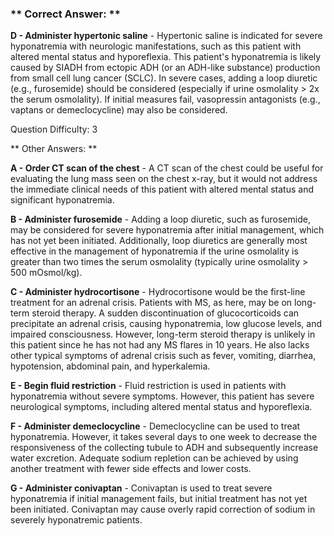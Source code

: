 ### ** Correct Answer: **

**D - Administer hypertonic saline** - Hypertonic saline is indicated for severe hyponatremia with neurologic manifestations, such as this patient with altered mental status and hyporeflexia. This patient's hyponatremia is likely caused by SIADH from ectopic ADH (or an ADH-like substance) production from small cell lung cancer (SCLC). In severe cases, adding a loop diuretic (e.g., furosemide) should be considered (especially if urine osmolality > 2x the serum osmolality). If initial measures fail, vasopressin antagonists (e.g., vaptans or demeclocycline) may also be considered.

Question Difficulty: 3

** Other Answers: **

**A - Order CT scan of the chest** - A CT scan of the chest could be useful for evaluating the lung mass seen on the chest x-ray, but it would not address the immediate clinical needs of this patient with altered mental status and significant hyponatremia.

**B - Administer furosemide** - Adding a loop diuretic, such as furosemide, may be considered for severe hyponatremia after initial management, which has not yet been initiated. Additionally, loop diuretics are generally most effective in the management of hyponatremia if the urine osmolality is greater than two times the serum osmolality (typically urine osmolality > 500 mOsmol/kg).

**C - Administer hydrocortisone** - Hydrocortisone would be the first-line treatment for an adrenal crisis. Patients with MS, as here, may be on long-term steroid therapy. A sudden discontinuation of glucocorticoids can precipitate an adrenal crisis, causing hyponatremia, low glucose levels, and impaired consciousness. However, long-term steroid therapy is unlikely in this patient since he has not had any MS flares in 10 years. He also lacks other typical symptoms of adrenal crisis such as fever, vomiting, diarrhea, hypotension, abdominal pain, and hyperkalemia.

**E - Begin fluid restriction** - Fluid restriction is used in patients with hyponatremia without severe symptoms. However, this patient has severe neurological symptoms, including altered mental status and hyporeflexia.

**F - Administer demeclocycline** - Demeclocycline can be used to treat hyponatremia. However, it takes several days to one week to decrease the responsiveness of the collecting tubule to ADH and subsequently increase water excretion. Adequate sodium repletion can be achieved by using another treatment with fewer side effects and lower costs.

**G - Administer conivaptan** - Conivaptan is used to treat severe hyponatremia if initial management fails, but initial treatment has not yet been initiated. Conivaptan may cause overly rapid correction of sodium in severely hyponatremic patients.

